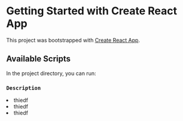 # Getting Started with Create React App

This project was bootstrapped with [Create React App](https://github.com/facebook/create-react-app).

## Available Scripts

In the project directory, you can run:

### `Description`
<li>thiedf</li>
<li>thiedf</li>
<li>thiedf</li>
 

 